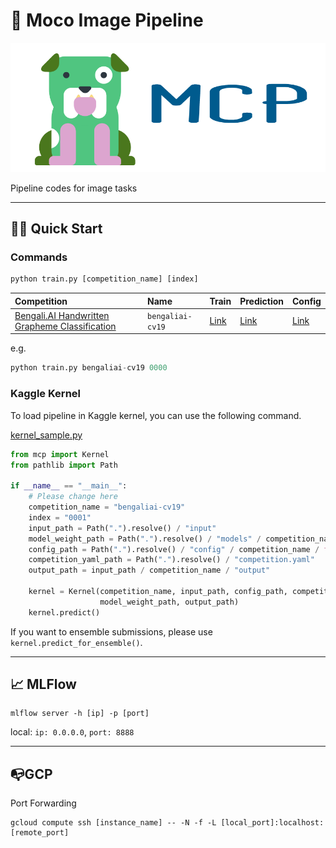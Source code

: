 # 🐅 Moco Image Pipeline

![](https://github.com/j20232/moco_image_pipeline/blob/master/assets/logo.png)

Pipeline codes for image tasks

---

## 🏃‍♂️ Quick Start

### Commands

```py
python train.py [competition_name] [index]
```

|Competition|Name|Train|Prediction|Config|
|:-|:-|:-|:-|:-|
|[Bengali.AI Handwritten Grapheme Classification](https://www.kaggle.com/c/bengaliai-cv19)|`bengaliai-cv19` | [Link](https://github.com/j20232/moco_image_pipeline/blob/master/competition/Bengali.py) | [Link](https://github.com/j20232/moco_image_pipeline/blob/master/competition/BengaliKernel.py) |[Link](https://github.com/j20232/moco_image_pipeline/tree/master/config/bengaliai-cv19")|

e.g.

```py
python train.py bengaliai-cv19 0000
```

### Kaggle Kernel
To load pipeline in Kaggle kernel, you can use the following command.

[kernel_sample.py](https://github.com/j20232/moco_image_pipeline/blob/master/kernel_sample.py)

```py
from mcp import Kernel
from pathlib import Path

if __name__ == "__main__":
    # Please change here
    competition_name = "bengaliai-cv19"
    index = "0001"
    input_path = Path(".").resolve() / "input"
    model_weight_path = Path(".").resolve() / "models" / competition_name / index / f"{index}.pth"
    config_path = Path(".").resolve() / "config" / competition_name / f"{index}.yaml"
    competition_yaml_path = Path(".").resolve() / "competition.yaml"
    output_path = input_path / competition_name / "output"

    kernel = Kernel(competition_name, input_path, config_path, competition_yaml_path,
                    model_weight_path, output_path)
    kernel.predict()
```

If you want to ensemble submissions, please use `kernel.predict_for_ensemble()`.  

---

## 📈 MLFlow

```
mlflow server -h [ip] -p [port]
```

local: `ip: 0.0.0.0`, `port: 8888`

---

## 📭GCP

Port Forwarding

```
gcloud compute ssh [instance_name] -- -N -f -L [local_port]:localhost:[remote_port]
```
